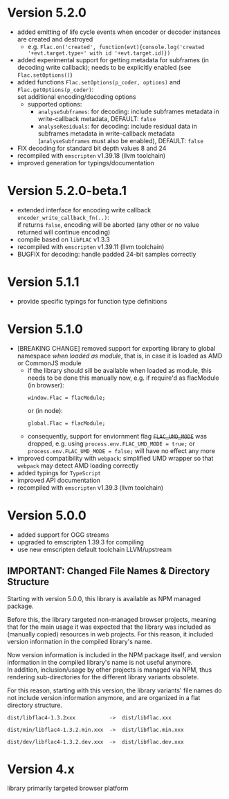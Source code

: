 
# Version 5.2.0

 * added emitting of life cycle events when encoder or decoder instances are created and destroyed
   * e.g. `Flac.on('created', function(evt){console.log('created '+evt.target.type+' with id '+evt.target.id)})`
 * added experimental support for getting metadata for subframes (in decoding write callback); needs to be explicitly enabled (see `Flac.setOptions()`)
 * added functions `Flac.setOptions(p_coder, options)` and `Flac.getOptions(p_coder)`:  
   set additional encoding/decoding options
   * supported options:
     * `analyseSubframes`: for decoding: include subframes metadata in write-callback metadata, DEFAULT: `false`
     * `analyseResiduals`: for decoding: include residual data in subframes metadata in write-callback metadata (`analyseSubframes` must also be enabled), DEFAULT: `false`
 * FIX decoding for standard bit depth values 8 and 24
 * recompiled with `emscripten` v1.39.18 (llvm toolchain)
 * improved generation for typings/documentation

# Version 5.2.0-beta.1

 * extended interface for encoding write callback `encoder_write_callback_fn(..)`:  
   if returns `false`, encoding will be aborted (any other or no value returned will continue encoding)
 * compile based on `libFLAC` v1.3.3
 * recompiled with `emscripten` v1.39.11 (llvm toolchain)
 * BUGFIX for decoding: handle padded 24-bit samples correctly

# Version 5.1.1

 * provide specific typings for function type definitions

# Version 5.1.0

 * [BREAKING CHANGE] removed support for exporting library to global namespace *when loaded as module*, that is, in case it is loaded as AMD or CommonJS module
   * if the library should sill be available when loaded as module, this needs to be done this manually now,
     e.g. if require'd as flacModule (in browser):
     ```
     window.Flac = flacModule;
     ```
     or (in node):
     ```
     global.Flac = flacModule;
     ```
   * consequently, support for enviornment flag ~~`FLAC_UMD_MODE`~~ was dropped, e.g. using
     `process.env.FLAC_UMD_MODE = true;` or `process.env.FLAC_UMD_MODE = false;` will have no effect any more
 * improved compatibility with `webpack`:
   simplified UMD wrapper so that `webpack` may detect AMD loading correctly
 * added typings for `TypeScript`
 * improved API documentation
 * recompiled with `emscripten` v1.39.3 (llvm toolchain)

# Version 5.0.0

 * added support for OGG streams
 * upgraded to emscripten 1.39.3 for compiling
 * use new emscripten default toolchain LLVM/upstream

## IMPORTANT: Changed File Names & Directory Structure

Starting with version 5.0.0, this library is available as NPM managed package.

Before this, the library targeted non-managed browser projects, meaning that
for the main usage it was expected that the library was included as (manually copied)
resources in web projects. For this reason, it included version information in the
compiled library's name.

Now version information is included in the NPM package itself, and version information
in the compiled library's name is not useful anymore.  
In addition, inclusion/usage by other projects is managed via NPM, thus rendering
sub-directories for the different library variants obsolete.

For this reason, starting with this version, the library variants' file names
do not include version information anymore, and are organized in a flat directory
structure.

```
dist/libflac4-1.3.2xxx           ->  dist/libflac.xxx

dist/min/libflac4-1.3.2.min.xxx  ->  dist/libflac.min.xxx

dist/dev/libflac4-1.3.2.dev.xxx  ->  dist/libflac.dev.xxx
```

# Version 4.x

library primarily targeted browser platform
